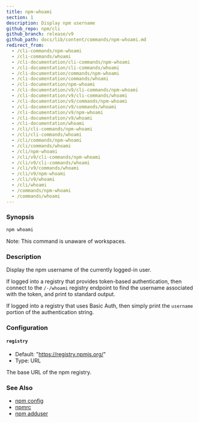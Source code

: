 ```yaml
---
title: npm-whoami
section: 1
description: Display npm username
github_repo: npm/cli
github_branch: release/v9
github_path: docs/lib/content/commands/npm-whoami.md
redirect_from:
  - /cli-commands/npm-whoami
  - /cli-commands/whoami
  - /cli-documentation/cli-commands/npm-whoami
  - /cli-documentation/cli-commands/whoami
  - /cli-documentation/commands/npm-whoami
  - /cli-documentation/commands/whoami
  - /cli-documentation/npm-whoami
  - /cli-documentation/v9/cli-commands/npm-whoami
  - /cli-documentation/v9/cli-commands/whoami
  - /cli-documentation/v9/commands/npm-whoami
  - /cli-documentation/v9/commands/whoami
  - /cli-documentation/v9/npm-whoami
  - /cli-documentation/v9/whoami
  - /cli-documentation/whoami
  - /cli/cli-commands/npm-whoami
  - /cli/cli-commands/whoami
  - /cli/commands/npm-whoami
  - /cli/commands/whoami
  - /cli/npm-whoami
  - /cli/v9/cli-commands/npm-whoami
  - /cli/v9/cli-commands/whoami
  - /cli/v9/commands/whoami
  - /cli/v9/npm-whoami
  - /cli/v9/whoami
  - /cli/whoami
  - /commands/npm-whoami
  - /commands/whoami
---
```


### Synopsis

```bash
npm whoami
```

Note: This command is unaware of workspaces.

### Description

Display the npm username of the currently logged-in user.

If logged into a registry that provides token-based authentication, then
connect to the `/-/whoami` registry endpoint to find the username
associated with the token, and print to standard output.

If logged into a registry that uses Basic Auth, then simply print the
`username` portion of the authentication string.

### Configuration

#### `registry`

* Default: "https://registry.npmjs.org/"
* Type: URL

The base URL of the npm registry.



### See Also

* [npm config](/cli/v9/commands/npm-config)
* [npmrc](/cli/v9/configuring-npm/npmrc)
* [npm adduser](/cli/v9/commands/npm-adduser)
